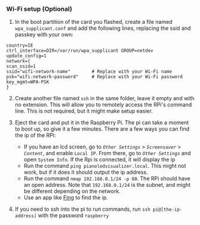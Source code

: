 ### **Wi-Fi setup** (Optional)
  1. In the boot partition of the card you flashed, create a file named `wpa_supplicant.conf` and add the following lines, replacing the ssid and passkey with your own:
```
country=IE 
ctrl_interface=DIR=/var/run/wpa_supplicant GROUP=netdev 
update_config=1 
network={ 
scan_ssid=1 
ssid="wifi-network-name"        # Replace with your Wi-Fi name
psk="wifi-network-password"     # Replace with your Wi-Fi password
key_mgmt=WPA-PSK 
}
```
  2. Create another file named `ssh` in the same folder, leave it empty and with no extension. This will allow you to remotely access the RPi's command line. This is not required, but it might make setup easier.
  3. Eject the card and put it in the Raspberry Pi. The pi can take a moment to boot up, so give it a few minutes. There are a few ways you can find the ip of the RPi: 
   
     - If you have an lcd screen, go to *`Other Settings`* > *`Screensaver`* > *`Content`*, and enable `Local IP`. From there, go to *`Other Settings`* and open `System Info`. If the Rpi is connected, it will display the ip
     - Run the command `ping pianoledvisualizer.local`. This might not work, but if it does it should output the ip address.
     - Run the command `nmap 192.168.0.1/24 -p 80`. The RPi should have an open address. Note that `192.168.0.1/24` is the subnet, and might be different depending on the network.
     - Use an app like [Fing](https://play.google.com/store/apps/details?id=com.overlook.android.fing&hl=en_IN) to find the ip.
  4. If you need to ssh into the pi to run commands, run `ssh pi@[the-ip-address]` with the password `raspberry`